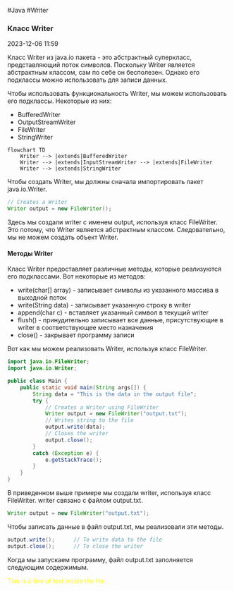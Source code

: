 #Java #Writer
### Класс Writer ###

2023-12-06 11:59

Класс Writer из java.io пакета - это абстрактный суперкласс, представляющий поток символов. Поскольку Writer является абстрактным классом, сам по себе он бесполезен. Однако его подклассы можно использовать для записи данных.

Чтобы использовать функциональность Writer, мы можем использовать его подклассы. Некоторые из них: 
- BufferedWriter
- OutputStreamWriter 
- FileWriter
- StringWriter

```mermaid
flowchart TD
	Writer --> |extends|BufferedWriter
    Writer --> |extends|InputStreamWriter --> |extends|FileWriter
    Writer --> |extends|StringWriter
```
Чтобы создать Writer, мы должны сначала импортировать пакет java.io.Writer.
```java
// Creates a Writer
Writer output = new FileWriter();
```
Здесь мы создали writer с именем output, используя класс FileWriter. Это потому, что Writer является абстрактным классом. Следовательно, мы не можем создать объект Writer.
#### Методы Writer ####

Класс Writer предоставляет различные методы, которые реализуются его подклассами. Вот некоторые из методов:
- write(char[] array) - записывает символы из указанного массива в выходной поток 
- write(String data) - записывает указанную строку в writer 
- append(char c) - вставляет указанный символ в текущий writer
- flush() - принудительно записывает все данные, присутствующие в writer в соответствующее место назначения
- close() - закрывает программу записи

Вот как мы можем реализовать Writer, используя класс FileWriter.
```java
import java.io.FileWriter;
import java.io.Writer;

public class Main {
    public static void main(String args[]) {
        String data = "This is the data in the output file";
        try {
            // Creates a Writer using FileWriter
            Writer output = new FileWriter("output.txt");
            // Writes string to the file
            output.write(data);
            // Closes the writer
            output.close();
        }
        catch (Exception e) {
            e.getStackTrace();
        }
    }
}
```
В приведенном выше примере мы создали writer, используя класс FileWriter. writer связано с файлом output.txt.
```java
Writer output = new FileWriter("output.txt");
```
Чтобы записать данные в файл output.txt, мы реализовали эти методы.
```java
output.write();      // To write data to the file
output.close();      // To close the writer
```
Когда мы запускаем программу, файл output.txt заполняется следующим содержимым.
<p style="color: yellow">This is a line of text inside the file.</p>
